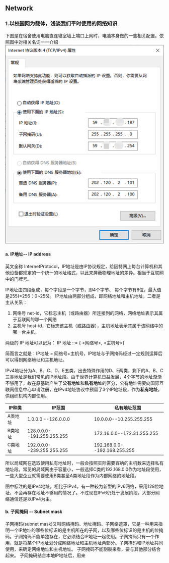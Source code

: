## Network


### 1.以校园网为载体，浅谈我们平时使用的网络知识
下图是在宿舍使用电脑直连寝室墙上端口上网时，电脑本身做的一些相关配置。依照图中对相关名词一一介绍
![ipv4](.\pic/ipv4.png)

#### a. IP地址-- IP address
英文全称 InternetProtocol，IP地址是由IP协议规定，给因特网上每台计算机和其他设备都规定的一个统一的地址格式，以此来屏蔽物理地址的差异。相当于互联网中的门牌号。

IP地址由四段组成，每个字段是一个字节，即4个字节、  每个字节有8位，最大值是255(=256：0~255)。
IP地址由两部分组成，即网络地址和主机地址，二者是主从关系：

1. 网络号 net-id，它标志主机（或路由器）所连接到的网络，网络地址表示其属于互联网的哪一个网络
2. 主机号 host-id，它标志该主机（或路由器），主机地址表示其属于该网络中的哪一台主机。

  两级的 IP 地址可以记为：   IP 地址 ::= { <网络号>, <主机号>}   

简而言之就是：IP地址 = 网络号+主机号，IP地址与子网掩码经过一定规则运算后可以得到网络地址和主机地址。

IPv4地址分为A、B、C、D、E五类，出去特殊作用的D、E两类，剩下的A、B、C三类地址是我们常见的IP地址段。由于世界计算机日益发展，4个字节的地址渐渐不够用了，故在原基础产生了**公有地址**和**私有地址**的区分，公有地址需要向国际互联网信息中心申请注册，在IPv4地址协议中预留了3个IP地址段，作为**私有地址**，供组织机构内部使用。


| IP种类  | IP范围                     | 私有地址范围                 |
| ------- | -------------------------- | ---------------------------- |
| A类地址 | 1.0.0.0 --126.0.0.0        | 10.0.0.0--10.255.255.255     |
| B类地址 | 128.0.0.0--191.255.255.255 | 172.16.0.0--172.31.255.255   |
| C类地址 | 192.0.0.0--239.255.255.255 | 192.168.0.0--192.168.255.255 |



所以局域网在选取使用私有地址时，一般会按照实际需要容纳的主机数来选择私有地址段。常见的局域网由于容量小，一般选择C类的192.168.0.0作为地址段使用，一些大型企业就需要使用B类甚至A类地址段作为内部网络的地址段。

图中标注的是IPv4地址，相比于IPv4，有一种较为新型的IPv6网络，采用128位地址，不会再存在地址不够用的情况了。不过现在IPv6仍处于发展阶段，大部分网络通信还是以IPv4为主。

#### b. 子网掩码 -- Subnet mask
子网掩码(subnet mask)又叫网络掩码、地址掩码、子网络遮罩，它是一种用来指明一个IP地址的哪些位标识的是主机所在的子网，以及哪些位标识的是主机的位掩码。子网掩码不能单独存在，它必须结合IP地址一起使用。子网掩码只有一个作用，就是将某个IP地址划分成网络地址和主机地址两部分。子网掩码和IP地址共同使用，来确定网络地址和主机地址。
子网掩码不能割裂来看，要与其他部分结合起来。
子网掩码结合本地IP地址后，用来